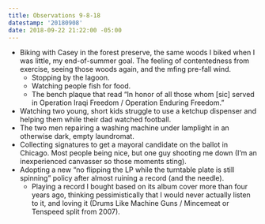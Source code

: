 ```yaml
---
title: Observations 9-8-18
datestamp: '20180908'
date: 2018-09-22 21:22:00 -05:00
---
```


- Biking with Casey in the forest preserve, the same woods I biked when I was little, my end-of-summer goal. The feeling of contentedness from exercise, seeing those woods again, and the mfing pre-fall wind.
	- Stopping by the lagoon.
	- Watching people fish for food.
	- The bench plaque that read “In honor of all those whom [sic] served in Operation Iraqi Freedom / Operation Enduring Freedom.”
- Watching two young, short kids struggle to use a ketchup dispenser and helping them while their dad watched football.
- The two men repairing a washing machine under lamplight in an otherwise dark, empty laundromat.
- Collecting signatures to get a mayoral candidate on the ballot in Chicago. Most people being nice, but one guy shooting me down (I’m an inexperienced canvasser so those moments sting).
- Adopting a new “no flipping the LP while the turntable plate is still spinning” policy after almost ruining a record (and the needle).
	- Playing a record I bought based on its album cover more than four years ago, thinking pessimistically that I would never actually listen to it, and loving it (Drums Like Machine Guns / Mincemeat or Tenspeed split from 2007).
